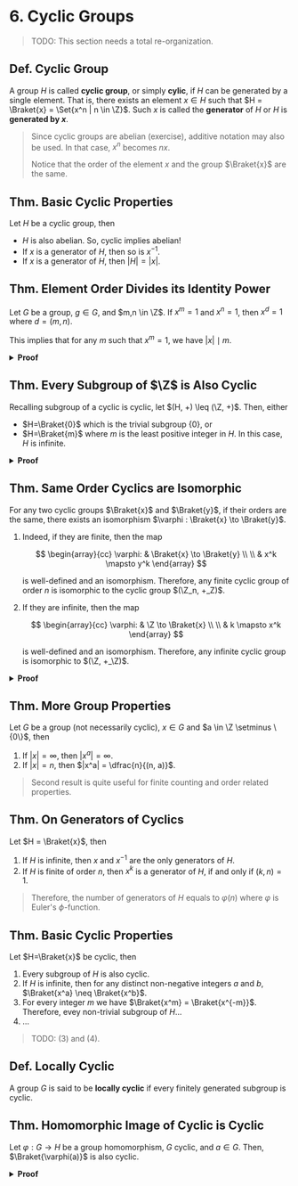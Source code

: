 # 6. Cyclic Groups

> TODO: This section needs a total re-organization.

## Def. Cyclic Group

A group $H$ is called **cyclic group**, or simply **cylic**, if $H$ can be generated by a single element. That is, there exists an element $x \in H$ such that $H = \Braket{x} = \Set{x^n | n \in \Z}$. Such $x$ is called the **generator** of $H$ or $H$ is **generated by $x$**.

> Since cyclic groups are abelian (exercise), additive notation may also be used. In that case, $x^n$ becomes $nx$.
>
> Notice that the order of the element $x$ and the group $\Braket{x}$ are the same.

## Thm. Basic Cyclic Properties

Let $H$ be a cyclic group, then

* $H$ is also abelian. So, cyclic implies abelian!
* If $x$ is a generator of $H$, then so is $x^{-1}$.
* If $x$ is a generator of $H$, then $|H| = |x|$.

## Thm. Element Order Divides its Identity Power

Let $G$ be a group, $g \in G$, and $m,n \in \Z$. If $x^m = 1$ and $x^n = 1$, then $x^d = 1$ where $d=(m,n)$.

This implies that for any $m$ such that $x^m = 1$, we have $|x| \mid m$.

<details>
<summary><b>Proof</b></summary>
<br/>

By Eucledian Algorithm...
</details>

## Thm. Every Subgroup of $\Z$ is Also Cyclic

Recalling subgroup of a cyclic is cyclic, let $(H, +) \leq (\Z, +)$. Then, either

* $H=\Braket{0}$ which is the trivial subgroup $\{0\}$, or
* $H=\Braket{m}$ where $m$ is the least positive integer in $H$. In this case, $H$ is infinite.

<details>
<summary><b>Proof</b></summary>
<br/>

Todo:
</details>

## Thm. Same Order Cyclics are Isomorphic

For any two cyclic groups $\Braket{x}$ and $\Braket{y}$, if their orders are the same, there exists an isomorphism $\varphi : \Braket{x} \to \Braket{y}$.

1. Indeed, if they are finite, then the map

    $$
    \begin{array}{cc}
        \varphi: & \Braket{x} \to \Braket{y} \\ \\
        & x^k \mapsto y^k
    \end{array}
    $$

    is well-defined and an isomorphism. Therefore, any finite cyclic group of order $n$ is isomorphic to the cyclic group $(\Z_n, +_Z)$.

2. If they are infinite, then the map

    $$
    \begin{array}{cc}
        \varphi: & \Z \to \Braket{x} \\ \\
        & k \mapsto x^k
    \end{array}
    $$

    is well-defined and an isomorphism. Therefore, any infinite cyclic group is isomorphic to $(\Z, +_\Z)$.

<details>
<summary><b>Proof</b></summary>
<br/>

Todo:
</details>

## Thm. More Group Properties

Let $G$ be a group (not necessarily cyclic), $x \in G$ and $a \in \Z \setminus \{0\}$, then

1. If $|x| = \infty$, then $|x^a|=\infty$.
2. If $|x| = n$, then $|x^a| = \dfrac{n}{(n, a)}$.

> Second result is quite useful for finite counting and order related properties.

## Thm. On Generators of Cyclics

Let $H = \Braket{x}$, then

1. If $H$ is infinite, then $x$ and $x^{-1}$ are the only generators of $H$.
2. If $H$ is finite of order $n$, then $x^k$ is a generator of $H$, if and only if $(k,n)=1$.

> Therefore, the number of generators of $H$ equals to $\varphi(n)$ where $\varphi$ is Euler's $\phi$-function.

## Thm. Basic Cyclic Properties

Let $H=\Braket{x}$ be cyclic, then

1. Every subgroup of $H$ is also cyclic.
2. If $H$ is infinite, then for any distinct non-negative integers $a$ and $b$, $\Braket{x^a} \neq \Braket{x^b}$.
3. For every integer $m$ we have $\Braket{x^m} = \Braket{x^{-m}}$. Therefore, evey non-trivial subgroup of $H$...
4. ...

> TODO: (3) and (4).

## Def. Locally Cyclic

A group $G$ is said to be **locally cyclic** if every finitely generated subgroup is cyclic.

## Thm. Homomorphic Image of Cyclic is Cyclic

Let $\varphi: G \to H$ be a group homomorphism, $G$ cyclic, and $a \in G$. Then, $\Braket{\varphi(a)}$ is also cyclic.

<!-- Let $H$ be any group and $G$ a cyclic group. Then for any homomorphism $\phi: G \to H$, the homomorphic image of every element $g \in G$ is also cyclic. -->

<details>
<summary><b>Proof</b></summary>
<br/>

Exercise, noting that $\text{Im }f = \Braket{a}$
</details>
